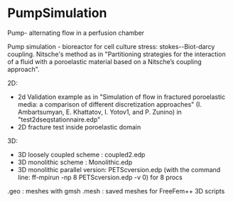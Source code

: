 # PumpSimulation
Pump- alternating flow in a perfusion chamber



Pump simulation - bioreactor for cell culture stress: 
stokes--Biot-darcy coupling. Nitsche's method as in "Partitioning strategies for the interaction of a fluid with a poroelastic material based on a Nitsche’s coupling approach".

2D:
- 2d Validation example as in "Simulation of flow in fractured poroelastic media: a comparison of different discretization approaches" (I. Ambartsumyan, E. Khattatov, I. Yotov1, and P. Zunino) in "test2dseqstationnaire.edp"
- 2D fracture test inside poroelastic domain

3D:
- 3D loosely coupled scheme : coupled2.edp
- 3D monolithic scheme : Monolithic.edp
- 3D monolithic parallel version: PETScversion.edp (with the command line: ff-mpirun -np 8 PETScversion.edp -v 0) for 8 procs



.geo : meshes with gmsh
.mesh : saved meshes for FreeFem++ 3D scripts

